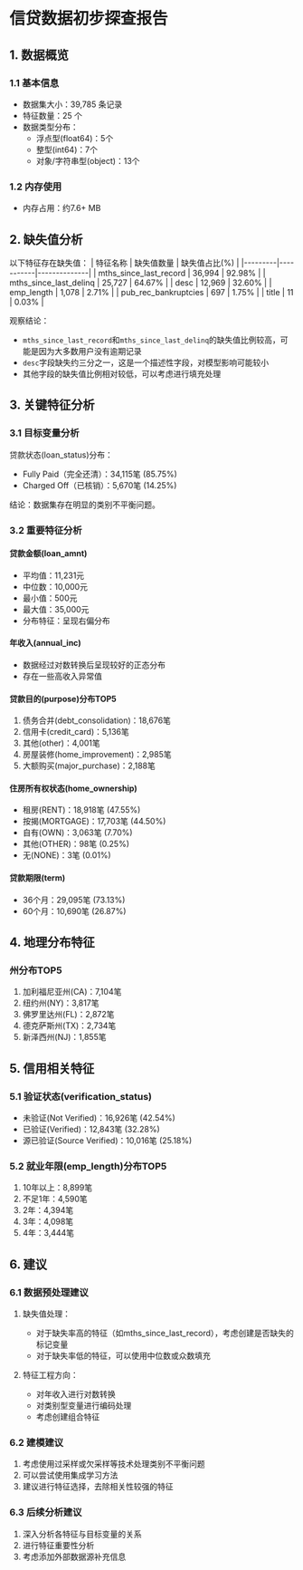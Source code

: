 # 信贷数据初步探查报告

## 1. 数据概览

### 1.1 基本信息
- 数据集大小：39,785 条记录
- 特征数量：25 个
- 数据类型分布：
  - 浮点型(float64)：5个
  - 整型(int64)：7个
  - 对象/字符串型(object)：13个

### 1.2 内存使用
- 内存占用：约7.6+ MB

## 2. 缺失值分析

以下特征存在缺失值：
| 特征名称 | 缺失值数量 | 缺失值占比(%) |
|---------|-----------|--------------|
| mths_since_last_record | 36,994 | 92.98% |
| mths_since_last_delinq | 25,727 | 64.67% |
| desc | 12,969 | 32.60% |
| emp_length | 1,078 | 2.71% |
| pub_rec_bankruptcies | 697 | 1.75% |
| title | 11 | 0.03% |

观察结论：
- `mths_since_last_record`和`mths_since_last_delinq`的缺失值比例较高，可能是因为大多数用户没有逾期记录
- `desc`字段缺失约三分之一，这是一个描述性字段，对模型影响可能较小
- 其他字段的缺失值比例相对较低，可以考虑进行填充处理

## 3. 关键特征分析

### 3.1 目标变量分析
贷款状态(loan_status)分布：
- Fully Paid（完全还清）：34,115笔 (85.75%)
- Charged Off（已核销）：5,670笔 (14.25%)

结论：数据集存在明显的类别不平衡问题。

### 3.2 重要特征分析

#### 贷款金额(loan_amnt)
- 平均值：11,231元
- 中位数：10,000元
- 最小值：500元
- 最大值：35,000元
- 分布特征：呈现右偏分布

#### 年收入(annual_inc)
- 数据经过对数转换后呈现较好的正态分布
- 存在一些高收入异常值

#### 贷款目的(purpose)分布TOP5
1. 债务合并(debt_consolidation)：18,676笔
2. 信用卡(credit_card)：5,136笔
3. 其他(other)：4,001笔
4. 房屋装修(home_improvement)：2,985笔
5. 大额购买(major_purchase)：2,188笔

#### 住房所有权状态(home_ownership)
- 租房(RENT)：18,918笔 (47.55%)
- 按揭(MORTGAGE)：17,703笔 (44.50%)
- 自有(OWN)：3,063笔 (7.70%)
- 其他(OTHER)：98笔 (0.25%)
- 无(NONE)：3笔 (0.01%)

#### 贷款期限(term)
- 36个月：29,095笔 (73.13%)
- 60个月：10,690笔 (26.87%)

## 4. 地理分布特征

### 州分布TOP5
1. 加利福尼亚州(CA)：7,104笔
2. 纽约州(NY)：3,817笔
3. 佛罗里达州(FL)：2,872笔
4. 德克萨斯州(TX)：2,734笔
5. 新泽西州(NJ)：1,855笔

## 5. 信用相关特征

### 5.1 验证状态(verification_status)
- 未验证(Not Verified)：16,926笔 (42.54%)
- 已验证(Verified)：12,843笔 (32.28%)
- 源已验证(Source Verified)：10,016笔 (25.18%)

### 5.2 就业年限(emp_length)分布TOP5
1. 10年以上：8,899笔
2. 不足1年：4,590笔
3. 2年：4,394笔
4. 3年：4,098笔
5. 4年：3,444笔

## 6. 建议

### 6.1 数据预处理建议
1. 缺失值处理：
   - 对于缺失率高的特征（如mths_since_last_record），考虑创建是否缺失的标记变量
   - 对于缺失率低的特征，可以使用中位数或众数填充

2. 特征工程方向：
   - 对年收入进行对数转换
   - 对类别型变量进行编码处理
   - 考虑创建组合特征

### 6.2 建模建议
1. 考虑使用过采样或欠采样等技术处理类别不平衡问题
2. 可以尝试使用集成学习方法
3. 建议进行特征选择，去除相关性较强的特征

### 6.3 后续分析建议
1. 深入分析各特征与目标变量的关系
2. 进行特征重要性分析
3. 考虑添加外部数据源补充信息